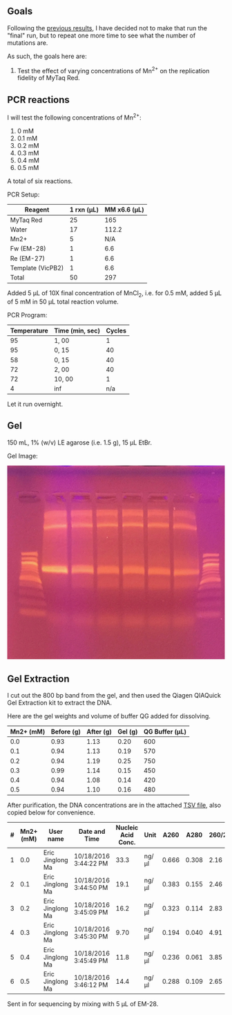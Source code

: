## Goals

Following the [previous results](./20161012-hackytaq-final-repeat.md), I have decided not to make that run the "final" run, but to repeat one more time to see what the number of mutations are.

As such, the goals here are:

1. Test the effect of varying concentrations of Mn<sup>2+</sup> on the replication fidelity of MyTaq Red.

## PCR reactions

I will test the following concentrations of Mn<sup>2+</sup>:

1. 0 mM
1. 0.1 mM
1. 0.2 mM
1. 0.3 mM
1. 0.4 mM
1. 0.5 mM

A total of six reactions.

PCR Setup:

| Reagent           | 1 rxn (µL) | MM x6.6 (µL) |
|-------------------|------------|--------------|
| MyTaq Red         | 25         | 165          |
| Water             | 17         | 112.2        |
| Mn2+              | 5          | N/A          |
| Fw (EM-28)        | 1          | 6.6          |
| Re (EM-27)        | 1          | 6.6          |
| Template (VicPB2) | 1          | 6.6          |
| Total             | 50         | 297          |

Added 5 µL of 10X final concentration of MnCl<sub>2</sub>, i.e. for 0.5 mM, added 5 µL of 5 mM in 50 µL total reaction volume.

PCR Program:

| Temperature | Time (min, sec) | Cycles |
|-------------|-----------------|--------|
| 95          | 1, 00           | 1      |
| 95          | 0, 15           | 40     |
| 58          | 0, 15           | 40     |
| 72          | 2, 00           | 40     |
| 72          | 10, 00          | 1      |
| 4           | inf             | n/a    |

Let it run overnight.

## Gel

150 mL, 1% (w/v) LE agarose (i.e. 1.5 g), 15 µL EtBr.

Gel Image:

![Gel](./20161018-gel.jpg)

## Gel Extraction

I cut out the 800 bp band from the gel, and then used the Qiagen QIAQuick Gel Extraction kit to extract the DNA.

Here are the gel weights and volume of buffer QG added for dissolving.

| Mn2+ (mM) | Before (g) | After (g) | Gel (g) | QG Buffer (µL) |
|-----------|------------|-----------|---------|----------------|
| 0.0       | 0.93       | 1.13      | 0.20    | 600            |
| 0.1       | 0.94       | 1.13      | 0.19    | 570            |
| 0.2       | 0.94       | 1.19      | 0.25    | 750            |
| 0.3       | 0.99       | 1.14      | 0.15    | 450            |
| 0.4       | 0.94       | 1.08      | 0.14    | 420            |
| 0.5       | 0.94       | 1.10      | 0.16    | 480            |

After purification, the DNA concentrations are in the attached [TSV file](./20161018-hackytaq-pcr-purification.tsv), also copied below for convenience.

| # | Mn2+ (mM) | User name        | Date and Time         | Nucleic Acid Conc. | Unit  | A260  | A280  | 260/280 | 260/230 | Sample Type | Factor |
|---|-----------|------------------|-----------------------|--------------------|-------|-------|-------|---------|---------|-------------|--------|
| 1 | 0.0       | Eric Jinglong Ma | 10/18/2016 3:44:22 PM | 33.3               | ng/µl | 0.666 | 0.308 | 2.16    | 0.10    | DNA         | 50     |
| 2 | 0.1       | Eric Jinglong Ma | 10/18/2016 3:44:50 PM | 19.1               | ng/µl | 0.383 | 0.155 | 2.46    | 0.04    | DNA         | 50     |
| 3 | 0.2       | Eric Jinglong Ma | 10/18/2016 3:45:09 PM | 16.2               | ng/µl | 0.323 | 0.114 | 2.83    | 0.03    | DNA         | 50     |
| 4 | 0.3       | Eric Jinglong Ma | 10/18/2016 3:45:30 PM | 9.70               | ng/µl | 0.194 | 0.040 | 4.91    | 0.03    | DNA         | 50     |
| 5 | 0.4       | Eric Jinglong Ma | 10/18/2016 3:45:49 PM | 11.8               | ng/µl | 0.236 | 0.061 | 3.85    | 0.02    | DNA         | 50     |
| 6 | 0.5       | Eric Jinglong Ma | 10/18/2016 3:46:12 PM | 14.4               | ng/µl | 0.288 | 0.109 | 2.65    | 0.07    | DNA         | 50     |

Sent in for sequencing by mixing with 5 µL of EM-28.
